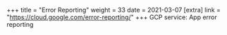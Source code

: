 +++
title = "Error Reporting"
weight = 33
date = 2021-03-07
[extra]
link = "https://cloud.google.com/error-reporting/"
+++
GCP service: App error reporting

